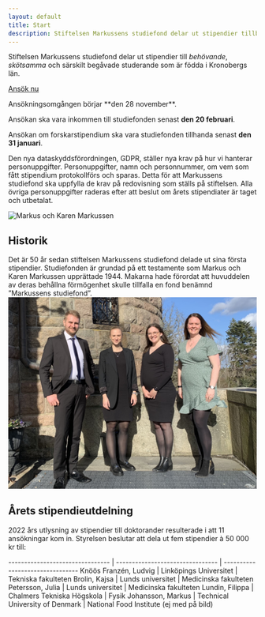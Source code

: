 ```yaml
---
layout: default
title: Start
description: Stiftelsen Markussens studiefond delar ut stipendier tillbehövande, skötsamma och särskilt begåvade studerande som är födda i Kronobergs län
---
```


<section class="content--apply" markdown="1">

Stiftelsen Markussens studiefond delar ut stipendier till *behövande*,
*skötsamma* och särskilt begåvade studerande som är födda i Kronobergs län.

<a href="http://app.markussens.se/" class="button button--primary"
  title="Ansök nu">
  Ansök nu
</a>

<div class="alert" markdown="1">
Ansökningsomgången börjar **den 28 november**.

Ansökan ska vara inkommen till studiefonden senast **den 20 februari**.

Ansökan om forskarstipendium ska vara studiefonden tillhanda senast **den 31
januari**.

Den nya dataskyddsförordningen, GDPR, ställer nya krav på hur vi hanterar personuppgifter. Personuppgifter, namn och personnummer, om vem som fått stipendium protokollförs och sparas. Detta för att Markussens studiefond ska uppfylla de krav på redovisning som ställs på stiftelsen.
Alla övriga personuppgifter raderas efter att beslut om årets stipendiater är taget och utbetalat.

</div>

</section>

<section class="content--regular content--start" markdown="1">

<img src="/images/markus-karen-markussen.jpg" alt="Markus och Karen Markussen"/>

<h2 class="title--section">Historik</h2>
Det är 50 år sedan stiftelsen Markussens studiefond delade ut sina första
stipendier. Studiefonden är grundad på ett testamente som Markus och Karen
Markussen upprättade 1944. Makarna hade förordat att huvuddelen av deras
behållna förmögenhet skulle tillfalla en fond benämnd ”Markussens studiefond”.

</section>

<section class="content--regular" markdown="1">

<div class="ImageWrapper center max-500">

<a href="/images/2022-stipendiater.jpg">
  <img src="/images/2022-stipendiater.jpg" alt="Stipendiater 2022"/>
</a>

</div>

<h2 class="title--section">Årets stipendieutdelning</h2>

<div class="Row">

<div class="Col medium span-12">

2022 års utlysning av stipendier till doktorander resulterade i att 11
ansökningar kom in. Styrelsen beslutar att dela ut fem stipendier à 50 000 kr
till:

<div markdown="1" class="TableWrapper">

-------------------------------- | -------------------------------- | --------------------------------
Knöös Franzén, Ludvig            | Linköpings Universitet           | Tekniska fakulteten
Brolin, Kajsa                    | Lunds universitet                | Medicinska fakulteten
Petersson, Julia                 | Lunds universitet                | Medicinska fakulteten
Lundin, Filippa                  | Chalmers Tekniska Högskola       | Fysik
Johansson, Markus                | Technical University of Denmark  | National Food Institute (ej med på bild)

</div>

</div>

</div>

</section>
